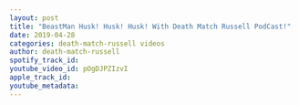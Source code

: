 ```yaml
---
layout: post
title: "BeastMan Husk! Husk! Husk! With Death Match Russell PodCast!"
date: 2019-04-28
categories: death-match-russell videos
author: death-match-russell
spotify_track_id: 
youtube_video_id: pOgDJPZIzvI
apple_track_id: 
youtube_metadata: 
---
```

